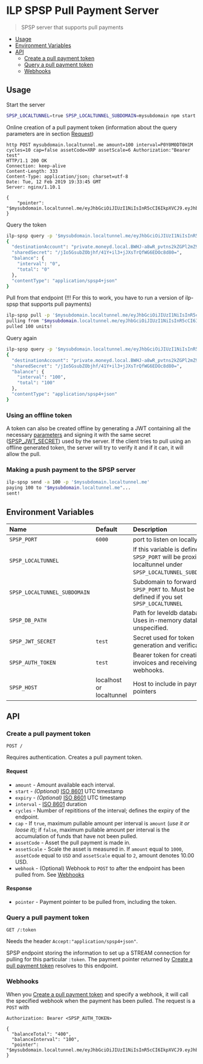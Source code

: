 # ILP SPSP Pull Payment Server
> SPSP server that supports pull payments

- [Usage](#usage)
- [Environment Variables](#environment-variables)
- [API](#api)
  - [Create a pull payment token](#create-a-pull-payment-token)
  - [Query a pull payment token](#query-a-pull-payment-token)
  - [Webhooks](#webhooks)

## Usage

Start the server
```sh
SPSP_LOCALTUNNEL=true SPSP_LOCALTUNNEL_SUBDOMAIN=mysubdomain npm start
```
Online creation of a pull payment token (information about the query parameters are in section [Request](###Request))

```http
http POST mysubdomain.localtunnel.me amount=100 interval=P0Y0M0DT0H1M cycles=10 cap=false assetCode=XRP assetScale=6 Authorization:"Bearer test" 
HTTP/1.1 200 OK
Connection: keep-alive
Content-Length: 333
Content-Type: application/json; charset=utf-8
Date: Tue, 12 Feb 2019 19:33:45 GMT
Server: nginx/1.10.1

{
    "pointer": "$mysubdomain.localtunnel.me/eyJhbGciOiJIUzI1NiIsInR5cCI6IkpXVCJ9.eyJhbW91bnQiOiIxMDAiLCJzdGFydCI6IjIwMTktMDItMTJUMTk6MzM6NDUuMTE1WiIsImludGVydmFsIjoiUDBZME0wRFQwSDFNIiwiY3ljbGVzIjoiMTAiLCJjYXAiOiJmYWxzZSIsImFzc2V0Q29kZSI6IlhSUCIsImFzc2V0U2NhbGUiOiI2IiwiaWF0IjoxNTUwMDAwMDI1fQ.qIf8kxq2DU3L6GcaPZSZJOBOksxEoEmUxWiRkyvmO44"
}
```
Query the token
```sh
ilp-spsp query -p '$mysubdomain.localtunnel.me/eyJhbGciOiJIUzI1NiIsInR5cCI6IkpXVCJ9.eyJhbW91bnQiOiIxMDAiLCJzdGFydCI6IjIwMTktMDItMTJUMTk6MzM6NDUuMTE1WiIsImludGVydmFsIjoiUDBZME0wRFQwSDFNIiwiY3ljbGVzIjoiMTAiLCJjYXAiOiJmYWxzZSIsImFzc2V0Q29kZSI6IlhSUCIsImFzc2V0U2NhbGUiOiI2IiwiaWF0IjoxNTUwMDAwMDI1fQ.qIf8kxq2DU3L6GcaPZSZJOBOksxEoEmUxWiRkyvmO44'
{
  "destinationAccount": "private.moneyd.local.BWHJ-a8wR_pvtns2kZGPl2mZ9oMnhjgCkg0L38zIs6E.aaB89gkDgV22aG54_b8BVAua~eyJhbGciOiJIUzI1NiIsInR5cCI6IkpXVCJ9~eyJhbW91bnQiOiIxMDAiLCJzdGFydCI6IjIwMTktMDItMTJUMTk6MzM6NDUuMTE1WiIsImludGVydmFsIjoiUDBZME0wRFQwSDFNIiwiY3ljbGVzIjoiMTAiLCJjYXAiOiJmYWxzZSIsImFzc2V0Q29kZSI6IlhSUCIsImFzc2V0U2NhbGUiOiI2IiwiaWF0IjoxNTUwMDAwMDI1fQ~qIf8kxq2DU3L6GcaPZSZJOBOksxEoEmUxWiRkyvmO44",
  "sharedSecret": "/jIo5GsubZObjhf/41Y+il3+jJXsTrQfWG6EDOc8d80=",
  "balance": {
    "interval": "0",
    "total": "0"
  },
  "contentType": "application/spsp4+json"
}
```

Pull from that endpoint (!!! For this to work, you have to run a version of ilp-spsp that supports pull payments)
```sh
ilp-spsp pull -p '$mysubdomain.localtunnel.me/eyJhbGciOiJIUzI1NiIsInR5cCI6IkpXVCJ9.eyJhbW91bnQiOiIxMDAiLCJzdGFydCI6IjIwMTktMDItMTJUMTk6MzM6NDUuMTE1WiIsImludGVydmFsIjoiUDBZME0wRFQwSDFNIiwiY3ljbGVzIjoiMTAiLCJjYXAiOiJmYWxzZSIsImFzc2V0Q29kZSI6IlhSUCIsImFzc2V0U2NhbGUiOiI2IiwiaWF0IjoxNTUwMDAwMDI1fQ.qIf8kxq2DU3L6GcaPZSZJOBOksxEoEmUxWiRkyvmO44'
pulling from "$mysubdomain.localtunnel.me/eyJhbGciOiJIUzI1NiIsInR5cCI6IkpXVCJ9.eyJhbW91bnQiOiIxMDAiLCJzdGFydCI6IjIwMTktMDItMTJUMTk6MzM6NDUuMTE1WiIsImludGVydmFsIjoiUDBZME0wRFQwSDFNIiwiY3ljbGVzIjoiMTAiLCJjYXAiOiJmYWxzZSIsImFzc2V0Q29kZSI6IlhSUCIsImFzc2V0U2NhbGUiOiI2IiwiaWF0IjoxNTUwMDAwMDI1fQ.qIf8kxq2DU3L6GcaPZSZJOBOksxEoEmUxWiRkyvmO44"...
pulled 100 units!
```

Query again
```sh
ilp-spsp query -p '$mysubdomain.localtunnel.me/eyJhbGciOiJIUzI1NiIsInR5cCI6IkpXVCJ9.eyJhbW91bnQiOiIxMDAiLCJzdGFydCI6IjIwMTktMDItMTJUMTk6MzM6NDUuMTE1WiIsImludGVydmFsIjoiUDBZME0wRFQwSDFNIiwiY3ljbGVzIjoiMTAiLCJjYXAiOiJmYWxzZSIsImFzc2V0Q29kZSI6IlhSUCIsImFzc2V0U2NhbGUiOiI2IiwiaWF0IjoxNTUwMDAwMDI1fQ.qIf8kxq2DU3L6GcaPZSZJOBOksxEoEmUxWiRkyvmO44'
{
  "destinationAccount": "private.moneyd.local.BWHJ-a8wR_pvtns2kZGPl2mZ9oMnhjgCkg0L38zIs6E.aaB89gkDgV22aG54_b8BVAua~eyJhbGciOiJIUzI1NiIsInR5cCI6IkpXVCJ9~eyJhbW91bnQiOiIxMDAiLCJzdGFydCI6IjIwMTktMDItMTJUMTk6MzM6NDUuMTE1WiIsImludGVydmFsIjoiUDBZME0wRFQwSDFNIiwiY3ljbGVzIjoiMTAiLCJjYXAiOiJmYWxzZSIsImFzc2V0Q29kZSI6IlhSUCIsImFzc2V0U2NhbGUiOiI2IiwiaWF0IjoxNTUwMDAwMDI1fQ~qIf8kxq2DU3L6GcaPZSZJOBOksxEoEmUxWiRkyvmO44",
  "sharedSecret": "/jIo5GsubZObjhf/41Y+il3+jJXsTrQfWG6EDOc8d80=",
  "balance": {
    "interval": "100",
    "total": "100"
  },
  "contentType": "application/spsp4+json"
}
```

### Using an offline token

A token can also be created offline by generating a JWT containing all the necessary [parameters](####Request) and signing it with the same secret ([SPSP_JWT_SECRET](##Environment-Variables)) used by the server. If the client tries to pull using an offline generated token, the server will try to verify it and if it can, it will allow the pull. 

### Making a push payment to the SPSP server
```sh
ilp-spsp send -a 100 -p '$mysubdomain.localtunnel.me'
paying 100 to "$mysubdomain.localtunnel.me"...
sent!
```

## Environment Variables

| Name | Default | Description |
|:---|:---|:---|
| `SPSP_PORT` | `6000` | port to listen on locally. |
| `SPSP_LOCALTUNNEL` | | If this variable is defined, `SPSP_PORT` will be proxied by localtunnel under `SPSP_LOCALTUNNEL_SUBDOMAIN`. |
| `SPSP_LOCALTUNNEL_SUBDOMAIN` | | Subdomain to forward `SPSP_PORT` to. Must be defined if you set `SPSP_LOCALTUNNEL` |
| `SPSP_DB_PATH` | | Path for leveldb database. Uses in-memory database if unspecified. |
| `SPSP_JWT_SECRET` | `test` | Secret used for token generation and verification. |
| `SPSP_AUTH_TOKEN` | `test` | Bearer token for creating invoices and receiving webhooks. |
| `SPSP_HOST` | localhost or localtunnel | Host to include in payment pointers |

## API

### Create a pull payment token

```http
POST /
```

Requires authentication. Creates a pull payment token.

#### Request

- `amount` -  Amount available each interval.
- `start` - _(Optional)_ [ISO 8601](https://en.wikipedia.org/wiki/ISO_8601) UTC timestamp
- `expiry` - _(Optional)_ [ISO 8601](https://en.wikipedia.org/wiki/ISO_8601) UTC timestamp
- `interval` - [ISO 8601](https://en.wikipedia.org/wiki/ISO_8601) duration
- `cycles` - Number of repititions of the interval; defines the expiry of the endpoint.
- `cap` - If `true`, maximum pullable amount per interval is `amount` (_use it or loose it_); if `false`, maximum pullable amount per interval is the accumulation of funds that have not been pulled.
- `assetCode` - Asset the pull payment is made in.
- `assetScale` - Scale the asset is measured in. If `amount` equal to `1000`, `assetCode` equal to `USD` and `assetScale` equal to `2`, amount denotes 10.00 USD.
- `webhook` - (Optional) Webhook to `POST` to after the endpoint has been pulled from. See [Webhooks](#webhooks)

#### Response

- `pointer` - Payment pointer to be pulled from, including the token.

### Query a pull payment token

```http
GET /:token
```
Needs the header `Accept:"application/spsp4+json"`.

SPSP endpoint storing the information to set up a STREAM connection for pulling for this particular `:token`. The payment pointer
returned by [Create a pull payment token](#create-a-pull-payment-token) resolves to this endpoint.

### Webhooks

When you [Create a pull payment token](#create-a-pull-payment-token) and specify a webhook, it will
call the specified webhook when the payment has been pulled. The request is a `POST` with

```http
Authorization: Bearer <SPSP_AUTH_TOKEN>

{
  "balanceTotal": "400",
  "balanceInterval": "100",
  "pointer": "$mysubdomain.localtunnel.me/eyJhbGciOiJIUzI1NiIsInR5cCI6IkpXVCJ9.eyJhbW91bnQiOiIxMDAiLCJzdGFydCI6IjIwMTktMDItMTJUMTk6MzM6NDUuMTE1WiIsImludGVydmFsIjoiUDBZME0wRFQwSDFNIiwiY3ljbGVzIjoiMTAiLCJjYXAiOiJmYWxzZSIsImFzc2V0Q29kZSI6IlhSUCIsImFzc2V0U2NhbGUiOiI2IiwiaWF0IjoxNTUwMDAwMDI1fQ.qIf8kxq2DU3L6GcaPZSZJOBOksxEoEmUxWiRkyvmO44"
}
```
